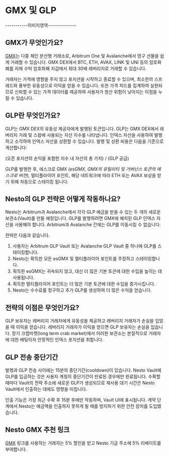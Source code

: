 # GMX 및 GLP

\-----------이미지영역--------------

## GMX가 무엇인가요?

[GMX](https://app.gmx.io/#/trade/?ref=beefy)는 다중 체인 분산형 거래소로, Arbitrum One 및 Avalanche에서 영구 선물을 쉽게 거래할 수 있습니다. GMX DEX에서 BTC, ETH, AVAX, LINK 및 UNI 등의 암호화폐를 자체 수탁 암호화폐 지갑에서 최대 30배 레버리지로 거래할 수 있습니다.

거래자는 가격에 영향을 주지 않고 포지션을 시작하고 종료할 수 있으며, 최소한의 스프레드와 풍부한 유동성으로 이익을 얻을 수 있습니다. 또한 가격 피드를 집계하여 실현되므로 신뢰할 수 있는 가격 데이터를 제공하여 사용자가 청산 위험이 낮아지는 이점을 누릴 수 있습니다.

## GLP란 무엇인가요?

GLP는 GMX DEX의 유동성 제공자에게 발행된 토큰입니다. GLP는 GMX DEX에서 레버리지 거래 및 스왑에 사용되는 자산 지수를 나타냅니다. 인덱스 자산을 사용하여 발행하고 소각하여 인덱스 자산을 상환할 수 있습니다. 발행 및 상환 비용은 다음을 기준으로 계산합니다:

(오픈 포지션의 손익을 포함한 지수 내 자산의 총 가치) / (GLP 공급)

GLP를 발행한 후, 에스크로 GMX _(esGMX, GMX의 유틸리티 및 거버넌스 토큰의 에스크로 버전),_ 멀티플라이어 포인트, 해당 네트워크에 따라 ETH 또는 AVAX 보상을 받기 위해 자동으로 스테이킹 됩니다.&#x20;

## Nesto의 GLP 전략은 어떻게 작동하나요?

Nesto는 Arbitrum과 Avalanche에서 각각 GLP 예금을 받을 수 있는 두 개의 새로운 보관소(Vault)를 만들 예정입니다. GLP를 발행하려면 GMX에 예치된 GLP 인덱스 자산을 사용해야 합니다. Arbitrum과 Avalanche 간에는 GLP를 이동시킬 수 없습니다.

전략은 다음과 같습니다.

1. 사용자는 Arbitrum GLP Vault 또는 Avalanche GLP Vault 중 하나에 GLP를 스테이킹합니다.
2. Nesto는 획득한 모든 esGMX 및 멀티플라이어 포인트를 주장하고 스테이킹합니다.
3. 획득한 esGMX는 귀속되지 않고, 대신 더 많은 기본 토큰에 대한 수입을 높이는 데 사용됩니다.
4. 획득한 멀티플라이어 포인트는 더 많은 기본 토큰에 대한 수입을 증가시킵니다.
5. Nesto는 수수료를 청구하고 추가 GLP를 생성하여 더 많은 수익을 얻습니다.

## 전략의 이점은 무엇인가요?

GLP 보유자는 레버리지 거래자에게 유동성을 제공하고 레버리지 거래자가 손실을 입었을 때 이익을 얻습니다. 레버리지 거래자가 이익을 얻으면 GLP 보유자는 손실을 입습니다. 장기 크랩마켓(long term crab market)에서 이러한 보관소는 본질적으로 거래자에 대한 베팅이자 안정적인 인덱스 포지션을 취합니다.

## GLP 전송 중단기간

발행과 GLP 전송 사이에는 15분의 중단기간(cooldown)이 있습니다. Nesto Vault에 GLP를 입금하는 것은 사용자 계정의 중단기간이 만료된 경우에만 완료됩니다. 수확할 때마다 Vault의 전략 주소에 새로운 GLP가 생성되므로 재사용 대기 시간은 Nesto Vault에서 인출하는 데에도 영향을 미칩니다.

인출 기능은 가장 최근 수확 후 15분 후에만 작동하며, Vault UI에 표시됩니다. 계약 단계에서 Nesto는 예금액을 인출하지 못하게 될 때를 방지하기 위한 안전 장치를 도입했습니다.

## Nesto GMX 추천 링크

[GMX](https://app.gmx.io/#/trade/) 링크를 사용하는 거래자는 5% 할인을 받고 Nesto 기금 주소에 5% 리베이트를 부여합니다.
